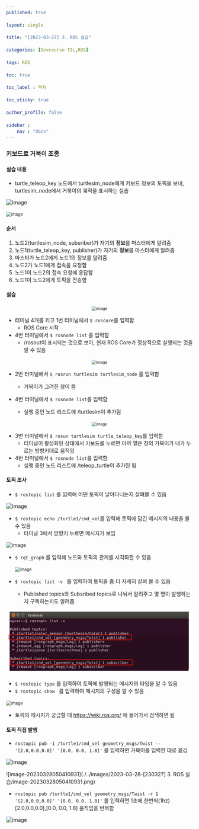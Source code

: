 ```yaml
---
published: true

layout: single

title: "[2023-03-27] 3. ROS 실습"

categories: [Devcourse-TIL,ROS]

tags: ROS

toc: true

toc_label : 목차

toc_sticky: true

author_profile: false

sidebar :
    nav : "docs"
---
```


### 키보드로 거북이 조종



#### 실습 내용

- turtle_teleop_key 노드에서 turtlesim_node에게 키보드 정보의 토픽을 보내, turtlesim_node에서 거북이의 궤적을 표시하는 실습

![image](https://user-images.githubusercontent.com/116723552/228033885-4889db09-681e-4fe7-99d4-3a2f98843ba1.png)



<img src="https://user-images.githubusercontent.com/116723552/228034426-dc9abd03-692a-40c2-8a5d-6b69ecfd0c8c.png" alt="image" style="zoom:80%;" />

#### 순서

1. 노드2(turtlesim_node, subsriber)가 자기의 **정보**를 마스터에게 알려줌
2. 노드1(turtle_teleop_key, publisher)가 자기의 **정보**를 마스터에게 알려줌
3. 마스터가 노드2에게 노드1의 정보를 알려줌
4. 노드2가 노드1에게 접속을 요청함
5. 노드1이 노드2의 접속 요청에 응답함
6. 노드1이 노드2에게 토픽을 전송함



#### 실습

<p align="center"><img src="https://user-images.githubusercontent.com/116723552/228044821-06b28f0c-9168-428e-a660-78d006f056f8.png" alt="image" style="zoom:75%;" /></p>

- 터미널 4개를 키고 1번 터미널에서 `$ roscore`를 입력함
  - ROS Core 시작
- 4번 터미널에서 `$ rosnode list` 를 입력함
  - /rosout이 표시되는 것으로 보아, 현재 ROS Core가 정상적으로 실행되는 것을 알 수 있음

<p align="center"><img src="https://user-images.githubusercontent.com/116723552/228045521-370bb4d3-f567-45ba-85e6-1682e37451ac.png" alt="image" style="zoom:75%;" /></p>

- 2번 터미널에서 `$ rosrun turtlesim turtlesim_node` 를 입력함

  - 거북이가 그려진 창이 뜸

- 4번 터미널에서 `$ rosnode list`를 입력함

  - 실행 중인 노드 리스트에 /turtlesim이 추가됨

  

<p align="center"><img src="https://user-images.githubusercontent.com/116723552/228045765-43e9511b-9179-4552-9fd4-3ecb6405ec40.png" alt="image" style="zoom:75%;" /></p>

- 3번 터미널에서 `$ rosun turtlesim turtle_teleop_key`를 입력함
  - 터미널이 활성화된 상태에서 키보드를 누르면 아까 열은 창의 거북이가 내가 누르는 방향키대로 움직임
- 4번 터미널에서 `$ rosnode list`를 입력함
  - 실행 중인 노드 리스트에 /teleop_turtle이 추가된 됨



#### 토픽 조사

- `$ rostopic list` 를 입력해 어떤 토픽이 날아다니는지 살펴볼 수 있음

![image](https://user-images.githubusercontent.com/116723552/228048130-0756c13a-569c-4c74-8b33-f0edbbad3b93.png)



- `$ rostopic echo /turtle1/cmd_vel`를 입력해 토픽에 담긴 메시지의 내용을 볼 수 있음
  - 터미널 3에서 방향키 누르면 메시지가 보임

<img src="https://user-images.githubusercontent.com/116723552/228048695-8f7e300b-f3c6-4b5e-843d-bde5dfb2ade1.png" alt="image" style="zoom:95%;" />



- `$ rqt_graph` 를 입력해 노드와 토픽의 관계를 시각화할 수 있음

  <img src="https://user-images.githubusercontent.com/116723552/228049338-aa4cc0dc-916f-46e5-9ffe-78fc603c085a.png" alt="image" style="zoom: 80%;" />

  

- `$ rostopic list -v ` 를 입력하여 토픽을 좀 더 자세히 살펴 볼 수 있음

  - Published topics와 Subsribed topics로 나눠서 알려주고 몇 명이 발행하는지 구독하는지도 알려줌

<img src="./../images/2023-03-28-[230327] 3. ROS 실습/image-20230328045312959.png" alt="image-20230328045312959" style="zoom:80%;" />



- `$ rostopic type` 를 입력하여 토픽에 발행되는 메시지의 타입을 알 수 있음
- `$ rostopic show ` 를 입력하여 메시지의 구성을 알 수 있음

<img src="https://user-images.githubusercontent.com/116723552/228052569-b7715ee1-ddc6-4f2b-ac2d-754b72069088.png" alt="image" style="zoom:80%;" />



- 토픽의 메시지가 궁금할 때 https://wiki.ros.org/ 에 들어가서 검색하면 됨



#### 토픽 직접 발행

- `rostopic pub -1 /turtle1/cmd_vel geometry_msgs/Twist -- '[2.0,0.0,0.0]' '[0.0, 0.0, 1.8]'` 를 입력하면 거북이를 입력한 대로 옮김

![image](https://user-images.githubusercontent.com/116723552/228053704-36bc9f46-4e03-4526-bff8-0bf03a1686bb.png)

![image-20230328050410931](./../images/2023-03-28-[230327] 3. ROS 실습/image-20230328050410931.png)



- `rostopic pub /turtle1/cmd_vel geometry_msgs/Twist -r 1 '[2.0,0.0,0.0]' '[0.0, 0.0, 1.8]'` 를 입력하면 1초에 한번씩(1hz) [2.0,0.0,0.0],[0.0, 0.0, 1.8] 움직임을 반복함

![image](https://user-images.githubusercontent.com/116723552/228054685-99dfbe3e-1f6b-4355-b949-7ce4268873b7.png)


